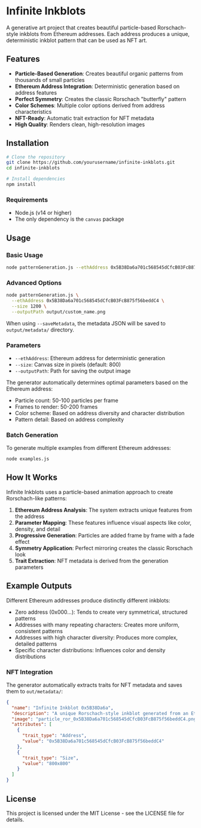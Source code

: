 # Infinite Inkblots

A generative art project that creates beautiful particle-based Rorschach-style inkblots from Ethereum addresses. Each address produces a unique, deterministic inkblot pattern that can be used as NFT art.

## Features

- **Particle-Based Generation**: Creates beautiful organic patterns from thousands of small particles
- **Ethereum Address Integration**: Deterministic generation based on address features
- **Perfect Symmetry**: Creates the classic Rorschach "butterfly" pattern
- **Color Schemes**: Multiple color options derived from address characteristics
- **NFT-Ready**: Automatic trait extraction for NFT metadata
- **High Quality**: Renders clean, high-resolution images

## Installation

```bash
# Clone the repository
git clone https://github.com/yourusername/infinite-inkblots.git
cd infinite-inkblots

# Install dependencies
npm install
```

### Requirements

- Node.js (v14 or higher)
- The only dependency is the `canvas` package

## Usage

### Basic Usage

```bash
node patternGeneration.js --ethAddress 0x5B38Da6a701c568545dCfcB03FcB875f56beddC4
```

### Advanced Options

```bash
node patternGeneration.js \
  --ethAddress 0x5B38Da6a701c568545dCfcB03FcB875f56beddC4 \
  --size 1200 \
  --outputPath output/custom_name.png
```

When using `--saveMetadata`, the metadata JSON will be saved to `output/metadata/` directory.

### Parameters

- `--ethAddress`: Ethereum address for deterministic generation
- `--size`: Canvas size in pixels (default: 800)
- `--outputPath`: Path for saving the output image

The generator automatically determines optimal parameters based on the Ethereum address:

- Particle count: 50-100 particles per frame
- Frames to render: 50-200 frames
- Color scheme: Based on address diversity and character distribution
- Pattern detail: Based on address complexity

### Batch Generation

To generate multiple examples from different Ethereum addresses:

```bash
node examples.js
```

## How It Works

Infinite Inkblots uses a particle-based animation approach to create Rorschach-like patterns:

1. **Ethereum Address Analysis**: The system extracts unique features from the address
2. **Parameter Mapping**: These features influence visual aspects like color, density, and detail
3. **Progressive Generation**: Particles are added frame by frame with a fade effect
4. **Symmetry Application**: Perfect mirroring creates the classic Rorschach look
5. **Trait Extraction**: NFT metadata is derived from the generation parameters

## Example Outputs

Different Ethereum addresses produce distinctly different inkblots:

- Zero address (0x000...): Tends to create very symmetrical, structured patterns
- Addresses with many repeating characters: Creates more uniform, consistent patterns
- Addresses with high character diversity: Produces more complex, detailed patterns
- Specific character distributions: Influences color and density distributions

### NFT Integration

The generator automatically extracts traits for NFT metadata and saves them to `out/metadata/`:

```json
{
  "name": "Infinite Inkblot 0x5B38Da6a",
  "description": "A unique Rorschach-style inkblot generated from an Ethereum address",
  "image": "particle_ror_0x5B38Da6a701c568545dCfcB03FcB875f56beddC4.png",
  "attributes": [
    {
      "trait_type": "Address",
      "value": "0x5B38Da6a701c568545dCfcB03FcB875f56beddC4"
    },
    {
      "trait_type": "Size",
      "value": "800x800"
    }
  ]
}
```

## License

This project is licensed under the MIT License - see the LICENSE file for details.
